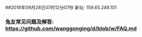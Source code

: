 ##2018年09月28日07时12分07秒 新址: 159.65.249.101
### 兔友常见问题及解答: https://github.com/wanggonging/d/blob/w/FAQ.md
